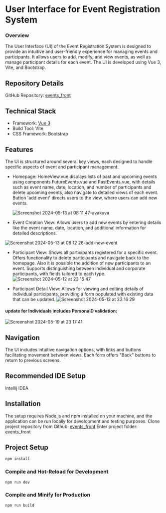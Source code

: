 # User Interface for Event Registration System

### Overview

The User Interface (UI) of the Event Registration System is designed to provide an intuitive and user-friendly experience for managing events and participants. It allows users to add, modify, and view events, as well as manage participant details for each event. The UI is developed using Vue 3, Vite, and Bootstrap.




## Repository Details

GitHub Repository: [events_front](https://github.com/5OO/events_front.git)


## Technical Stack

* Framework: [Vue 3](https://vuejs.org/)
* Build Tool: Vite  
* CSS Framework: Bootstrap 

## Features

 The UI is structured around several key views, each designed to handle specific aspects of event and participant management:

* Homepage: HomeView.vue displays lists of past and upcoming events using components FutureEvents.vue and PastEvents.vue,  with details such as event name, date, location, and number of participants and delete upcoming events, also navigate to detailed views of each event.
  Button 'add event' directs users to the view, where users can add new events.

  ![Screenshot 2024-05-13 at 08 11 47-avakuva](https://github.com/5OO/events_front/assets/27925052/b5f17235-f5e7-46c0-8f9a-330a8ade7759)

* Event Creation View: Allows users to add new events by entering details like the event name, date, location, and additional information for detailed descriptions.
  
![Screenshot 2024-05-13 at 08 12 28-add-new-event](https://github.com/5OO/events_front/assets/27925052/9a9f91d4-6e14-4a91-9dd5-660b1be7b154)

  
*  Participant View: Shows all participants registered for a specific event. Offers functionality to delete participants and navigate back to the homepage. Also it is possible the addition of new participants to an event. Supports distinguishing between individual and corporate participants, with fields tailored to each type.
  ![Screenshot 2024-05-12 at 23 15 47](https://github.com/5OO/events_front/assets/27925052/3a9b1e52-9d78-4385-aeb9-cfccf09dff94)

* Participant Detail View: Allows for viewing and editing details of individual participants, providing a form populated with existing data that can be updated.
![Screenshot 2024-05-12 at 23 16 29](https://github.com/5OO/events_front/assets/27925052/1fd3c005-3924-4d9a-b7ae-1f81c4861733)

#### update for Individuals includes PersonaID validation:
![Screenshot 2024-05-19 at 23 17 41](https://github.com/5OO/events_front/assets/27925052/6e1c01e6-bfaa-4259-a29a-db35ea85e6a9)


## Navigation
The UI includes intuitive navigation options, with links and buttons facilitating movement between views. Each form offers "Back" buttons to return to previous screens.


## Recommended IDE Setup

Intellij IDEA

## Installation

The setup requires Node.js and npm installed on your machine, and the application can be run locally for development and testing purposes.
Clone project repository from Github: [events_front](https://github.com/5OO/events_front.git)
Enter project folder: events_front
## Project Setup

```sh
npm install
```

### Compile and Hot-Reload for Development

```sh
npm run dev
```

### Compile and Minify for Production

```sh
npm run build
```
 
